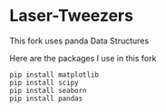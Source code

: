 # Laser-Tweezers
This fork uses panda Data Structures

Here are the packages I use in this fork 
```
pip install matplotlib
pip install scipy
pip install seaborn
pip install pandas
```

